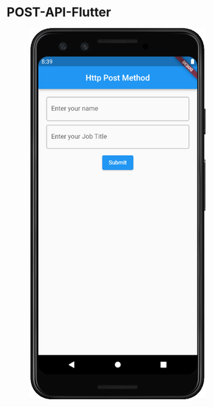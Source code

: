# POST-API-Flutter

<p align="center">
  <img src="https://github.com/jatolentino/POST-API-Flutter/blob/main/src/API_Post_method_http.png" width="400">
</p

